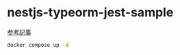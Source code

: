 # nestjs-typeorm-jest-sample

[参考記事](https://developer.dip-net.co.jp/)


```bash
docker compose up -d
```

